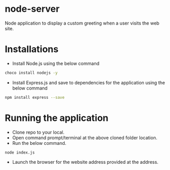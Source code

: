 # node-server
Node application to display a custom greeting when a user visits the web site.

# Installations
- Install Node.js using the below command
```sh
choco install nodejs -y
```
- Install Express.js and save to dependencies for the application using the below command
```sh
npm install express --save
```

# Running the application
- Clone repo to your local.
- Open command prompt/terminal at the above cloned folder location.
- Run the below command.
```sh
node index.js
```
- Launch the browser for the website address provided at the address.
